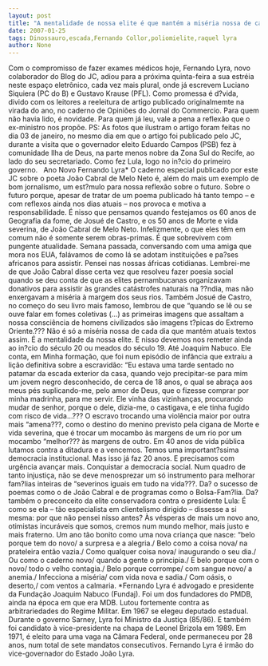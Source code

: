 ```yaml
---
layout: post
title: "A mentalidade de nossa elite é que mantém a miséria nossa de cada dia, diz Fernando Lyra"
date: 2007-01-25
tags: Dinossauro,escada,Fernando Collor,poliomielite,raquel lyra
author: None
---
```

Com o compromisso de fazer exames médicos hoje, Fernando Lyra, novo colaborador do Blog do JC, adiou para a próxima quinta-feira a sua estréia neste&nbsp;espaço eletrônico, cada vez mais plural, onde já escrevem Luciano Siquiera (PC do B) e Gustavo Krause (PFL).
Como promessa é d?vida, divido com os leitores a reeleitura de artigo publicado originalmemte na virada do ano, no caderno de Opiniões do Jornal do Commercio.
Para quem não havia lido, é novidade. Para quem já leu, vale a pena a reflexão que o ex-ministro nos propõe.
PS: As fotos que ilustram o artigo foram feitas no dia 03 de janeiro, no mesmo dia em que o artigo foi publicado pelo JC, durante a visita que o governador eleito Eduardo Campos (PSB) fez à comunidade Ilha de Deus, na parte menos nobre da Zona Sul do Recife, ao lado do seu secretariado. Como fez Lula, logo no in?cio do primeiro governo.
&nbsp;
Ano&nbsp;Novo
Fernando Lyra*
O caderno especial
 publicado por este JC sobre o poeta João Cabral de Melo Neto é, além do mais um exemplo de bom jornalismo, um est?mulo para nossa reflexão sobre o futuro. 
Sobre o futuro porque, apesar de tratar de um poema publicado há tanto tempo – e com reflexos ainda nos dias atuais – nos provoca e motiva a responsabilidade.
É nisso que pensamos quando festejamos os 60 anos de Geografia da fome, de Josué de Castro, e os 50 anos de Morte e vida severina, de João Cabral de Melo Neto. 
Infelizmente, o que eles têm em comum não é somente serem obras-primas. 
É que sobrevivem com pungente atualidade. 
Semana passada, conversando com uma amiga que mora nos EUA, falávamos de como lá se adotam instituições e pa?ses africanos para assistir. 
Pensei nas nossas áfricas cotidianas. 
Lembrei-me de que João Cabral disse certa vez que resolveu fazer poesia social quando se deu conta de que as elites pernambucanas organizavam donativos para assistir às grandes catástrofes naturais na ??ndia, mas não enxergavam a miséria à margem dos seus rios. 
Também Josué de Castro, no começo do seu livro mais famoso, lembrou de que “quando se lê ou se ouve falar em fomes coletivas (...) as primeiras imagens que assaltam a nossa consciência de homens civilizados são imagens t?picas do Extremo Oriente.???
Não é só a miséria nossa de cada dia que mantém atuais textos assim. 
É a mentalidade da nossa elite. E nisso devemos nos remeter ainda ao in?cio do século 20 ou meados do século 19. Até Joaquim Nabuco. 
Ele conta, em Minha formação, que foi num episódio de infância que extraiu a lição definitiva sobre a escravidão:
“Eu estava uma tarde sentado no patamar da escada exterior da casa, quando vejo precipitar-se para mim um jovem negro desconhecido, de cerca de 18 anos, o qual se abraça aos meus pés suplicando-me, pelo amor de Deus, que o fizesse comprar por minha madrinha, para me servir. Ele vinha das vizinhanças, procurando mudar de senhor, porque o dele, dizia-me, o castigava, e ele tinha fugido com risco de vida...??? 
O escravo trocando uma violência maior por outra mais “amena???, como o destino do menino previsto pela cigana de Morte e vida severina, que é trocar um mocambo às margens de um rio por um mocambo “melhor??? às margens de outro.
Em 40 anos de vida pública lutamos contra a ditadura e a vencemos. 
Temos uma important?ssima democracia institucional. 
Mas isso já faz 20 anos. 
E precisamos com urgência avançar mais. Conquistar a democracia social. 
Num quadro de tanto injustiça, não se deve menosprezar um só instrumento para melhorar fam?lias inteiras de “severinos iguais em tudo na vida???. 
Da? o sucesso de poemas como o de João Cabral e de programas como o Bolsa-Fam?lia. Da? também o preconceito da elite conservadora contra o presidente Lula: É como se ela – tão especialista em clientelismo dirigido – dissesse a si mesma: por que não pensei nisso antes?
Às vésperas de mais um novo ano, otimistas incuráveis que somos, cremos num mundo melhor, mais justo e mais fraterno. Um ano tão bonito como uma nova criança que nasce:
“belo porque tem do novo/ a surpresa e a alegria./ Belo como a coisa nova/ na prateleira então vazia./ Como qualquer coisa nova/ inaugurando o seu dia./ Ou como o caderno novo/ quando a gente o principia./ E belo porque com o novo/ todo o velho contagia./ Belo porque corrompe/ com sangue novo/ a anemia./ Infecciona a miséria/ com vida nova e sadia./ Com oásis, o deserto,/ com ventos a calmaria.
*Fernando Lyra é advogado e presidente da Fundação Joaquim Nabuco (Fundaj). Foi um dos fundadores do PMDB, ainda na época em que era MDB. Lutou fortemente contra as arbitrariedades do Regime Militar. Em 1967 se elegeu deputado estadual. Durante o governo Sarney, Lyra foi Ministro da Justiça (85/86). E também foi candidato à vice-presidente na chapa de Leonel Brizola em 1989. Em 1971, é eleito para uma vaga na Câmara Federal, onde permaneceu por 28 anos, num total de sete mandatos consecutivos. Fernando Lyra é irmão do vice-governador do Estado João Lyra. 